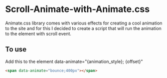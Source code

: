# Scroll-Animate-with-Animate.css
Animate.css library comes with various effects for creating a cool animation to the site and for this I decided to create a script 
that will run the animation to the element with scroll event.

## To use

Add this to the element data-animate="{animation_style}; {offset}"
```html
<span data-animate="bounce;400px"></span>
``` 
